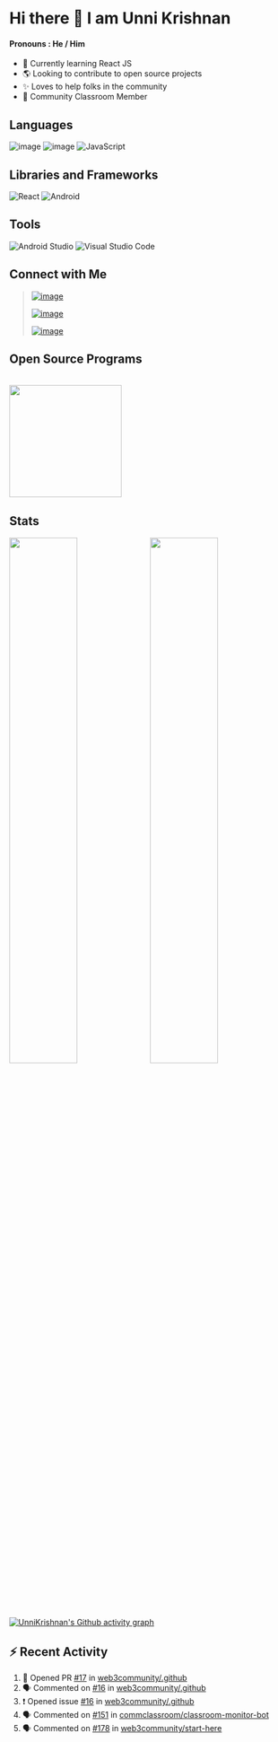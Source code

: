 # Hi there 👋 I am Unni Krishnan
#### Pronouns : He / Him
- 🌱 Currently learning React JS
- :earth_americas:  Looking to contribute to open source projects
- :sparkles:  Loves to help folks in the community
- :beginner: Community Classroom Member

## Languages
![image](https://img.shields.io/badge/Java-ED8B00?style=for-the-badge&logo=java&logoColor=black) ![image](https://img.shields.io/badge/C%2B%2B-00599C?style=for-the-badge&logo=c%2B%2B&logoColor=white)  ![JavaScript](https://img.shields.io/badge/javascript-%23323330.svg?style=for-the-badge&logo=javascript&logoColor=%23F7DF1E)

## Libraries and Frameworks
![React](https://img.shields.io/badge/react-%2320232a.svg?style=for-the-badge&logo=react&logoColor=%2361DAFB) ![Android](https://img.shields.io/badge/Android-3DDC84?style=for-the-badge&logo=android&logoColor=black)

## Tools
![Android Studio](https://img.shields.io/badge/Android%20Studio-3DDC84.svg?style=for-the-badge&logo=android-studio&logoColor=black) ![Visual Studio Code](https://img.shields.io/badge/Visual%20Studio%20Code-0078d7.svg?style=for-the-badge&logo=visual-studio-code&logoColor=purple)

## Connect with Me
> [![image](https://img.shields.io/badge/@Unni_k_-1DA1F2?style=for-the-badge&logo=twitter&logoColor=white)](https://twitter.com/Unni_k_?t=M7amTieGKZiQRHwaHrNEVQ&s=09) 
> 
> [![image](https://img.shields.io/badge/kvunni2002@gmail.com-D14836?style=for-the-badge&logo=gmail&logoColor=white)](mailto:kvunni2002@gmail.com)
>
> [![image](https://img.shields.io/badge/Discord-7289DA?style=for-the-badge&logo=discord&logoColor=white)](https://discords.com/bio/p/unnikrishnan)

## Open Source Programs
</br>
<a href = "https://hacktoberfest.digitalocean.com/">
<img src="https://camo.githubusercontent.com/5a8d352f17e028b08d7afe24eeb3293740bf399826ee1e3726dbae93d685c2b7/68747470733a2f2f6861636b746f626572666573742e6469676974616c6f6365616e2e636f6d2f5f6e7578742f696d672f6c6f676f2d6861636b746f626572666573742d66756c6c2e663432653362312e737667" width="200"/>
</a>

## Stats
<img src="https://github-readme-stats.vercel.app/api?username=unnikrishnan2002&show_icons=true&theme=radical" width=49%/>   <img src="http://github-readme-streak-stats.herokuapp.com?user=unnikrishnan2002&theme=neon-dark&date_format=M%20j%5B%2C%20Y%5D" width=49%/>

[![UnniKrishnan's Github activity graph](https://activity-graph.herokuapp.com/graph?username=unnikrishnan2002&theme=react-dark&area=true)](https://github.com/ashutosh00710/github-readme-activity-graph)

## ⚡ Recent Activity
<!--START_SECTION:activity-->
1. 💪 Opened PR [#17](https://github.com/web3community/.github/pull/17) in [web3community/.github](https://github.com/web3community/.github)
2. 🗣 Commented on [#16](https://github.com/web3community/.github/issues/16) in [web3community/.github](https://github.com/web3community/.github)
3. ❗️ Opened issue [#16](https://github.com/web3community/.github/issues/16) in [web3community/.github](https://github.com/web3community/.github)
4. 🗣 Commented on [#151](https://github.com/commclassroom/classroom-monitor-bot/issues/151) in [commclassroom/classroom-monitor-bot](https://github.com/commclassroom/classroom-monitor-bot)
5. 🗣 Commented on [#178](https://github.com/web3community/start-here/issues/178) in [web3community/start-here](https://github.com/web3community/start-here)
<!--END_SECTION:activity-->
